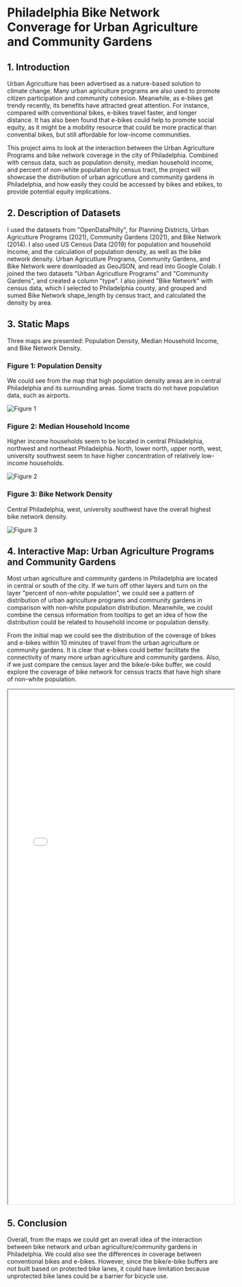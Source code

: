 # Philadelphia Bike Network Converage for Urban Agriculture and Community Gardens

## 1. Introduction
Urban Agriculture has been advertised as a nature-based solution to climate change. Many urban agriculture programs are also used to promote citizen participation and community cohesion. Meanwhile, as e-bikes get trendy recently, its benefits have attracted great attention. For instance, compared with conventional bikes, e-bikes travel faster, and longer distance. It has also been found that e-bikes could help to promote social equity, as it might be a mobility resource that could be more practical than convential bikes, but still affordable for low-income communities.

This project aims to look at the interaction between the Urban Agriculture Programs and bike network coverage in the city of Philadelphia. Combined with census data, such as population density, median household income, and percent of non-white population by census tract, the project will showcase the distribution of urban agricutlure and community gardens in Philadelphia, and how easily they could be accessed by bikes and ebikes, to provide potential equity implications.

## 2. Description of Datasets
I used the datasets from "OpenDataPhilly", for Planning Districts, Urban Agricutlure Programs (2021), Community Gardens (2021), and Bike Network (2014). I also used US Census Data (2019) for population and household Income, and the calculation of population density, as well as the bike network density. Urban Agricutlure Programs, Community Gardens, and Bike Network were downloaded as GeoJSON, and read into Google Colab. I joined the two datasets "Urban Agricutlure Programs" and "Community Gardens", and created a column "type". I also joined "Bike Network" with census data, which I selected to Philadelphia county, and grouped and sumed Bike Network shape_length by census tract, and calculated the density by area.

## 3. Static Maps
Three maps are presented: Population Density, Median Household Income, and Bike Network Density.

### Figure 1: Population Density
We could see from the map that high population density areas are in central Philadelphia and its surrounding areas. Some tracts do not have population data, such as airports.

![Figure 1](https://user-images.githubusercontent.com/118480366/208327547-e3b249ed-3b55-4839-8ef8-e2b20a1e4666.png)

### Figure 2: Median Household Income
Higher income households seem to be located in central Philadelphia, northwest and northeast Philadelphia. North, lower north, upper north, west, university southwest seem to have higher concentration of relatively low-income households.

![Figure 2](https://user-images.githubusercontent.com/118480366/208328030-9f4561d2-be75-4980-8d3a-fb7a35248687.png)

### Figure 3: Bike Network Density
Central Philadelphia, west, university southwest have the overall highest bike network density. 

![Figure 3](https://user-images.githubusercontent.com/118480366/208328097-a3cd31b0-231c-4328-94f6-7616a6b12e0a.png)

## 4. Interactive Map: Urban Agriculture Programs and Community Gardens
Most urban agriculture and community gardens in Philadelphia are located in central or south of the city. If we turn off other layers and turn on the layer "percent of non-white population", we could see a pattern of distribution of urban agriculture programs and community gardens in comparison with non-white population distribution. Meanwhile, we could combine the census information from tooltips to get an idea of how the distribution could be related to household income or population density.

From the initial map we could see the distribution of the coverage of bikes and e-bikes within 10 minutes of travel from the urban agriculture or community gardens. It is clear that e-bikes could better facilitate the connectivity of many more urban agriculture and community gardens. Also, if we just compare the census layer and the bike/e-bike buffer, we could explore the coverage of bike network for census tracts that have high share of non-white population.
<iframe src="final.html" height="1200" width="105%"></iframe>

## 5. Conclusion
Overall, from the maps we could get an overall idea of the interaction between bike network and urban agriculture/community gardens in Philadelphia. We could also see the differences in coverage between conventional bikes and e-bikes. However, since the bike/e-bike buffers are not built based on protected bike lanes, it could have limitation because unprotected bike lanes could be a barrier for bicycle use. 
